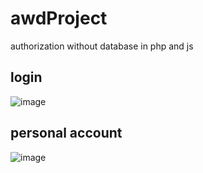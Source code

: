 # awdProject
 authorization without database in php and js
## login
![image](https://github.com/Temiann/awdProject/assets/147147136/957e2f7a-4754-4be7-abf6-4b069167c6ed)

## personal account
![image](https://github.com/Temiann/awdProject/assets/147147136/655e03ce-c22f-4e9d-a955-ad81f1e7060d)



